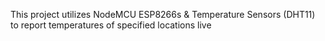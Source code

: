 This project utilizes NodeMCU ESP8266s & Temperature Sensors (DHT11) to report temperatures of specified locations live

